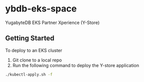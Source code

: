 # ybdb-eks-space
YugabyteDB EKS Partner Xperience (Y-Store)

## Getting Started
To deploy to an EKS cluster
1. Git clone to a local repo
2. Run the following command to deploy the Y-store application
```sh
./kubectl-apply.sh -f
```
